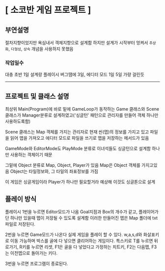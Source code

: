 # [ 소코반 게임 프로젝트 ]

## <strong>부연설명</strong>
절차지향이었지만
욕심내서 객체지향으로 설계함
하지만 설계가 시작부터 엉켜서 `추상화`, `다형성`, `상속`
개념을 사용하지 못했음

### <strong>작업일수</strong>
대충 초반 1일 
설계랑 플레이시 버그땜에 3일, 에디터 모드 1일
5일 가량 걸린듯

<hr>

## <strong>프로젝트 및 클래스 설명</strong>
최상위 Main(Program)에 바로 밑에
GameLoop가 동작하는 Game 클래스와 Scene 클래스가 Manager분류로
설계하였고('싱글턴' 패턴으로 관리자를 만들어 객체 하나만 사용하도록함)

Scene 클래스는 Map 객체를 가지는 관리자로
현재 씬(맵)의 정보를 가지고 있고 파일을 읽어 맵을 가져오고
에디터 모드로 파일을 쓰기로 맵을 저장하는 메서드가 있음

GameMode와 EditorMode도 PlayMode 분류로 이녀석들도 싱글턴으로 설계함
하나만 사용하는 객체이기 때문

그밑에 Object 분류로 Map, Object, Player가 있음 Map은 Object 객체를 가지고있음
Object는 타일정보와, 그 타일의 좌표정보를 가짐

이 게임은 싱글게임이라 Player가 하나만 필요할거라 예상해 이것도 싱글톤으로 설계

## <strong>플레이 방식</strong>
플레이시 1번을 누르면 Editor모드가 나옴 Goal지점과 Box의 개수가 같고,
플레이어가 단 하나만 있을때 맵이 저장될 수 있도록 설계함 이러한 만들어진 맵은
Map 폴더에 txt 파일로 저장된다.

2번을 누르면 Game모드가 나온다 실제 게임을 플레이 할 수 있다.
w,a,s,d와 화살표키로 이동 가능하며 박스를 골에 다 넣으면 클리어하는 게임이다.
특스키로 T를 누르면 뒤로가기, R키를 누르면 리셋, F1은 골을 다 넣었다고 가정하는
치트키, F2는 다음맵, F3는 이전맵으로 돌아가는 키다.

3번을 누르면 프로그램이 종료된다.
